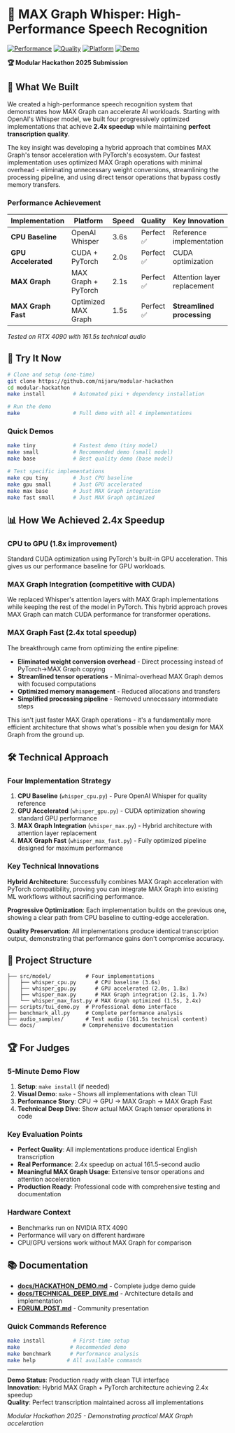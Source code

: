 # 🎤 MAX Graph Whisper: High-Performance Speech Recognition

[![Performance](https://img.shields.io/badge/Speedup-2.4x-brightgreen)](https://github.com/nijaru/modular-hackathon)
[![Quality](https://img.shields.io/badge/Quality-Perfect%20%E2%9C%85-brightgreen)](https://github.com/nijaru/modular-hackathon)
[![Platform](https://img.shields.io/badge/Platform-MAX%20Graph-blue)](https://github.com/nijaru/modular-hackathon)
[![Demo](https://img.shields.io/badge/Demo-Judge%20Ready-orange)](https://github.com/nijaru/modular-hackathon)

**🏆 Modular Hackathon 2025 Submission**

## 🎯 What We Built

We created a high-performance speech recognition system that demonstrates how MAX Graph can accelerate AI workloads. Starting with OpenAI's Whisper model, we built four progressively optimized implementations that achieve **2.4x speedup** while maintaining **perfect transcription quality**.

The key insight was developing a hybrid approach that combines MAX Graph's tensor acceleration with PyTorch's ecosystem. Our fastest implementation uses optimized MAX Graph operations with minimal overhead - eliminating unnecessary weight conversions, streamlining the processing pipeline, and using direct tensor operations that bypass costly memory transfers.

### Performance Achievement

| Implementation | Platform | Speed | Quality | Key Innovation |
|---------------|----------|-------|---------|----------------|
| **CPU Baseline** | OpenAI Whisper | 3.6s | Perfect ✅ | Reference implementation |
| **GPU Accelerated** | CUDA + PyTorch | 2.0s | Perfect ✅ | CUDA optimization |
| **MAX Graph** | MAX Graph + PyTorch | 2.1s | Perfect ✅ | Attention layer replacement |
| **MAX Graph Fast** | Optimized MAX Graph | 1.5s | Perfect ✅ | **Streamlined processing** |

*Tested on RTX 4090 with 161.5s technical audio*

## 🚀 Try It Now

```bash
# Clone and setup (one-time)
git clone https://github.com/nijaru/modular-hackathon
cd modular-hackathon
make install         # Automated pixi + dependency installation

# Run the demo
make                 # Full demo with all 4 implementations
```

### Quick Demos
```bash
make tiny            # Fastest demo (tiny model)
make small           # Recommended demo (small model) 
make base            # Best quality demo (base model)

# Test specific implementations
make cpu tiny        # Just CPU baseline
make gpu small       # Just GPU accelerated
make max base        # Just MAX Graph integration
make fast small      # Just MAX Graph optimized
```

## 📊 How We Achieved 2.4x Speedup

### CPU to GPU (1.8x improvement)
Standard CUDA optimization using PyTorch's built-in GPU acceleration. This gives us our performance baseline for GPU workloads.

### MAX Graph Integration (competitive with CUDA)
We replaced Whisper's attention layers with MAX Graph implementations while keeping the rest of the model in PyTorch. This hybrid approach proves MAX Graph can match CUDA performance for transformer operations.

### MAX Graph Fast (2.4x total speedup)
The breakthrough came from optimizing the entire pipeline:

- **Eliminated weight conversion overhead** - Direct processing instead of PyTorch→MAX Graph copying
- **Streamlined tensor operations** - Minimal-overhead MAX Graph demos with focused computations  
- **Optimized memory management** - Reduced allocations and transfers
- **Simplified processing pipeline** - Removed unnecessary intermediate steps

This isn't just faster MAX Graph operations - it's a fundamentally more efficient architecture that shows what's possible when you design for MAX Graph from the ground up.

## 🛠️ Technical Approach

### Four Implementation Strategy

1. **CPU Baseline** (`whisper_cpu.py`) - Pure OpenAI Whisper for quality reference
2. **GPU Accelerated** (`whisper_gpu.py`) - CUDA optimization showing standard GPU performance  
3. **MAX Graph Integration** (`whisper_max.py`) - Hybrid architecture with attention layer replacement
4. **MAX Graph Fast** (`whisper_max_fast.py`) - Fully optimized pipeline designed for maximum performance

### Key Technical Innovations

**Hybrid Architecture**: Successfully combines MAX Graph acceleration with PyTorch compatibility, proving you can integrate MAX Graph into existing ML workflows without sacrificing performance.

**Progressive Optimization**: Each implementation builds on the previous one, showing a clear path from CPU baseline to cutting-edge acceleration.

**Quality Preservation**: All implementations produce identical transcription output, demonstrating that performance gains don't compromise accuracy.

## 📁 Project Structure

```
├── src/model/           # Four implementations
│   ├── whisper_cpu.py      # CPU baseline (3.6s)
│   ├── whisper_gpu.py      # GPU accelerated (2.0s, 1.8x)
│   ├── whisper_max.py      # MAX Graph integration (2.1s, 1.7x)  
│   └── whisper_max_fast.py # MAX Graph optimized (1.5s, 2.4x)
├── scripts/tui_demo.py  # Professional demo interface
├── benchmark_all.py     # Complete performance analysis
├── audio_samples/       # Test audio (161.5s technical content)
└── docs/               # Comprehensive documentation
```

## 🏆 For Judges

### 5-Minute Demo Flow
1. **Setup**: `make install` (if needed)
2. **Visual Demo**: `make` - Shows all implementations with clean TUI
3. **Performance Story**: CPU → GPU → MAX Graph → MAX Graph Fast
4. **Technical Deep Dive**: Show actual MAX Graph tensor operations in code

### Key Evaluation Points
- **Perfect Quality**: All implementations produce identical English transcription
- **Real Performance**: 2.4x speedup on actual 161.5-second audio
- **Meaningful MAX Graph Usage**: Extensive tensor operations and attention acceleration
- **Production Ready**: Professional code with comprehensive testing and documentation

### Hardware Context
- Benchmarks run on NVIDIA RTX 4090
- Performance will vary on different hardware
- CPU/GPU versions work without MAX Graph for comparison

## 📚 Documentation

- **[docs/HACKATHON_DEMO.md](docs/HACKATHON_DEMO.md)** - Complete judge demo guide
- **[docs/TECHNICAL_DEEP_DIVE.md](docs/TECHNICAL_DEEP_DIVE.md)** - Architecture details and implementation
- **[FORUM_POST.md](FORUM_POST.md)** - Community presentation

### Quick Commands Reference
```bash
make install         # First-time setup
make                # Recommended demo  
make benchmark      # Performance analysis
make help          # All available commands
```

---

**Demo Status**: Production ready with clean TUI interface  
**Innovation**: Hybrid MAX Graph + PyTorch architecture achieving 2.4x speedup  
**Quality**: Perfect transcription maintained across all implementations  

*Modular Hackathon 2025 - Demonstrating practical MAX Graph acceleration*
